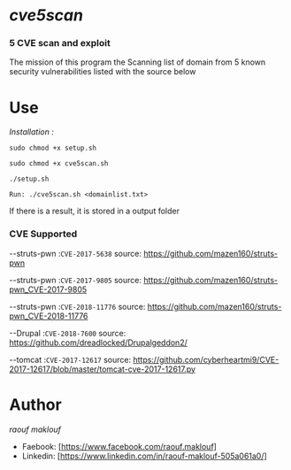 *cve5scan*
==========
### 5 CVE scan and exploit
The mission of this program  the
Scanning list of domain from 5
known security vulnerabilities listed with the source below

# **Use** #
*Installation :* 

`sudo chmod +x setup.sh`

`sudo chmod +x cve5scan.sh`
               
`./setup.sh`

`Run: ./cve5scan.sh <domainlist.txt>`

If there is a result, it is stored in a output folder

### CVE Supported ###
--struts-pwn :`CVE-2017-5638`   source: https://github.com/mazen160/struts-pwn

--struts-pwn :`CVE-2017-9805`   source: https://github.com/mazen160/struts-pwn_CVE-2017-9805

--struts-pwn :`CVE-2018-11776`  source: https://github.com/mazen160/struts-pwn_CVE-2018-11776

--Drupal     :`CVE-2018-7600`   source: https://github.com/dreadlocked/Drupalgeddon2/

--tomcat     :`CVE-2017-12617`  source: https://github.com/cyberheartmi9/CVE-2017-12617/blob/master/tomcat-cve-2017-12617.py


# **Author** #
*raouf maklouf*
* Faebook: [https://www.facebook.com/raouf.maklouf]
* Linkedin: [https://www.linkedin.com/in/raouf-maklouf-505a061a0/]
